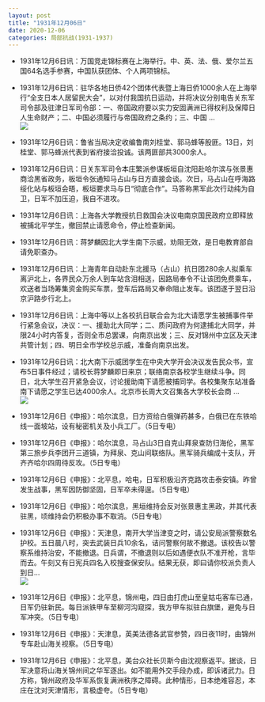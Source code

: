 ```yaml
---
layout: post
title: "1931年12月06日"
date: 2020-12-06
categories: 局部抗战(1931-1937)
---
```


<meta name="referrer" content="no-referrer" />

- 1931年12月6日讯：万国竞走锦标赛在上海举行。中、英、法、俄、爱尔兰五国64名选手参赛，中国队获团体、个人两项锦标。 

- 1931年12月6日讯：驻华各地日侨42个团体代表暨上海日侨1000余人在上海举行“全支日本人居留民大会”，以对付我国抗日运动，并将决议分别电告关东军司令部及驻津日军司令部：一、帝国政府要以实力安固满洲已得权利及保障日人生命财产；二、中国必须履行与帝国政府之条约；三、中国 ... <br/><img src="https://wx4.sinaimg.cn/large/aca367d8ly1gleia8m7alj20c80bxaa6.jpg" />

- 1931年12月6日讯：鲁省当局决定收编鲁南刘桂堂、郭马蜂等股匪。13日，刘桂堂、郭马蜂派代表到省府接洽投诚。该两匪部共3000余人。 

- 1931年12月6日讯：日关东军司令本庄繁派参谋板垣自沈阳赴哈尔滨与张景惠商洽黑省政务，板垣令张通知马占山与日方直接会谈。次日，马占山在呼海路绥化站与板垣会晤，板垣要求马与日“彻底合作”。马答称黑军此次行动纯为自卫，日军不加压迫，我自不进攻。 

- 1931年12月6日讯：上海各大学教授抗日救国会决议电南京国民政府立即释放被捕北平学生，撤回禁止请愿命令，停止检查新闻。 

- 1931年12月6日讯：蒋梦麟因北大学生南下示威，劝阻无效，是日电教育部自请免职查办。 

- 1931年12月6日讯：上海青年自动赴东北援马（占山）抗日团280余人拟乘车离沪北上，各界民众万余人到车站含泪相送，因路局奉令不让该团免费乘车，欢送者当场筹集资金购买车票，登车后路局又奉命阻止发车。该团遂于翌日沿京沪路步行北上。 

- 1931年12月6日讯：上海中等以上各校抗日联合会为北大请愿学生被捕事件举行紧急会议，决议：一、援助北大同学；二、质问政府为何逮捕北大同学，并限24小时内答复，否则全市总罢课，向南京出发；三、反对锦州中立区及天津共管计划；四、明日全市学校总示威，准备向南京出发。 

- 1931年12月6日讯：北大南下示威团学生在中央大学开会决议发告民众书，宣布5日事件经过；请校长蒋梦麟即日来京；联络南京各校学生继续斗争。同日，北大学生召开紧急会议，讨论援助南下请愿被捕同学。各校集聚东站准备南下请愿之学生已达4000余人。北京市长周大文召集各大学校长会商 ... <br/><img src="https://wx1.sinaimg.cn/large/aca367d8ly1gle657725ij20c809zaa4.jpg" />

- 1931年12月6日《申报》：哈尔滨息，日方资给白俄弹药甚多，白俄已在东铁哈线一面坡站，设有秘密机关及小兵工厂。（5日专电） 

- 1931年12月6日《申报》：哈尔滨息，马占山3日自克山拜泉查防归海伦，黑军第三旅步兵李团开三道镇，为拜泉、克山间联络队。黑军骑兵编成十支队，开齐齐哈尔四周待反攻。（5日专电） 

- 1931年12月6日《申报》：北平息，哈电，日军积极沿齐克路攻击泰安镇。昨曾发生战事，黑军因防御坚固，日军卒未得逞。（5日专电） 

- 1931年12月6日《申报》：哈尔滨息，黑垣维持会反对张景惠主黑政，并其代表驻黑，顷维持会仍积极办事不取消。（5日专电） 

- 1931年12月6日《申报》：天津息，南开大学当津变之时，请公安局派警察数名护校。五日晨八时，突去武装日兵10余名，诘问警察何故不撤退。该校告以警察系维持治安，不能撤退。日兵谓，不撤退则以后如遇便衣队不准开枪，言毕而去。午刻又有日宪兵四名入校搜查保安队。结果无获，即曰请你校派负责人到日... <br/><img src="https://wx2.sinaimg.cn/large/aca367d8ly1gldycctdt9j20c80ay0su.jpg" />

- 1931年12月6日《申报》：北平息，锦州电，四日由打虎山至皇姑屯客车已通，日军仍驻新民。每日派铁甲车至柳河沟窥探，我方甲车拟驻白旗堡，避免与日军冲突。（5日专电） 

- 1931年12月6日《申报》：天津息，英美法德各武官参赞，四日夜11时，由锦州专车赴山海关视察。（5日专电） 

- 1931年12月6日《申报》：北平息，美台众社长贝斯今由沈视察返平。据谈，日军决意将山海关锦州间之华军逐出。如不能用外交手段办成，即诉诸武力。日方称，锦州政府及华军系恢复满洲秩序之障碍。此种情形，日本绝难容忍，本庄在沈对天津情形，言极虚夸。（5日专电） 

